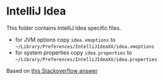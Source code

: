 IntelliJ Idea
=============

This folder contains IntelliJ Idea specific files.

  * for JVM options copy `idea.vmoptions` to `~/Library/Preferences/IntelliJIdeaXX/idea.vmoptions` 
  * for system properties copy `idea.properties` to `~/Library/Preferences/IntelliJIdeaXX/idea.properties`

Based on [this Stackoverflow answer](http://stackoverflow.com/questions/13578062/how-to-increase-ide-memory-limit-in-intellij-idea-on-mac/13581526#13581526)
